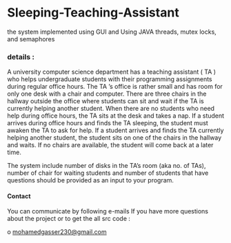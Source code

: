 # Sleeping-Teaching-Assistant
  the system implemented using GUI and Using JAVA threads, mutex locks, and semaphores

### details :
A university computer science department has a teaching assistant ( TA ) who helps undergraduate students 
with their programming assignments during regular office hours. The TA ’s office is rather small and has room 
for only one desk with a chair and computer. There are three chairs in the hallway outside the office where 
students can sit and wait if the TA is currently helping another student. When there are no students who
need help during office hours, the TA sits at the desk and takes a nap. If a student arrives during office hours 
and finds the TA sleeping, the student must awaken the TA to ask for help. If a student arrives and finds the 
TA currently helping another student, the student sits on one of the chairs in the hallway and waits. If no 
chairs are available, the student will come back at a later time.

 The system include  number of disks in the TA’s room (aka no. of TAs), number of chair for waiting students and number of students 
 that have questions should be provided as an input to your program.

#### Contact
You can communicate by following e-mails If you have more questions about the project or to get the all src code :

o mohamedgasser230@gmail.com
